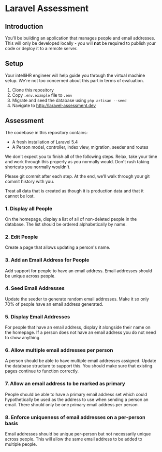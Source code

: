 # Laravel Assessment

## Introduction

You'll be building an application that manages people and email addresses. This
will only be developed locally - you will **not** be required to publish your
code or deploy it to a remote server.

## Setup

Your intelliHR engineer will help guide you through the virtual machine setup.
We're not too concerned about this part in terms of evaluation.

1. Clone this repository
2. Copy `.env.example` file to `.env`
3. Migrate and seed the database using `php artisan --seed`
4. Navigate to http://laravel-assessment.dev

## Assessment

The codebase in this repository contains:
* A fresh installation of Laravel 5.4
* A Person model, controller, index view, migration, seeder and routes

We don't expect you to finish all of the following steps. Relax, take your time
and work through this properly as you normally would. Don't rush taking
shortcuts you normally wouldn't.

Please git commit after each step. At the end, we'll walk through your git
commit history with you.

Treat all data that is created as though it is production data and that it
cannot be lost.

### 1. Display all People

On the homepage, display a list of all of non-deleted people in the database.
The list should be ordered alphabetically by name.

### 2. Edit People

Create a page that allows updating a person's name.

### 3. Add an Email Address for People

Add support for people to have an email address. Email addresses should be
unique across people.

### 4. Seed Email Addresses

Update the seeder to generate random email addresses. Make it so only 70% of
people have an email address generated.

### 5. Display Email Addresses

For people that have an email address, display it alongside their name
on the homepage. If a person does not have an email address you do not need to
show anything.

### 6. Allow multiple email addresses per person

A person should be able to have multiple email addresses assigned. Update
the database structure to support this. You should make sure that existing pages
continue to function correctly.

### 7. Allow an email address to be marked as primary

People should be able to have a primary email address set which could
hypothetically be used as the address to use when sending a person an email.
There should only be one primary email address per person.

### 8. Enforce uniqueness of email addresses on a per-person basis

Email addresses should be unique per-person but not necessarily unique across
people. This will allow the same email address to be added to multiple people.
